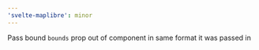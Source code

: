 ```yaml
---
'svelte-maplibre': minor
---
```


Pass bound `bounds` prop out of component in same format it was passed in
